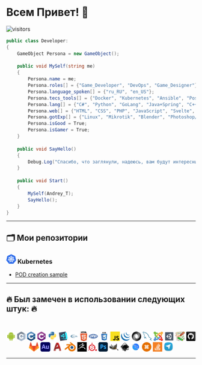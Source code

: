 # Всем Привет! 👋

![visitors](https://visitor-badge.laobi.icu/badge?page_id=Taran-Tool)

```csharp
public class Developer:
{
    GameObject Persona = new GameObject();
       
    public void MySelf(string me)
    {
        Persona.name = me;
        Persona.roles[] = {"Game_Developer", "DevOps", "Game_Designer"};
        Persona.language_spoken[] = {"ru_RU", "en_US"};
        Persona.tecs_tools[] = {"Docker", "Kubernetes", "Ansible", "PostgreSQL", "MySQL", "SQLite", "Prometheus+Grafana"};
        Persona.lang[] = {"C#", "Python", "GoLang", "Java+Spring", "C++", "HLSL"};
        Persona.web[] = {"HTML", "CSS", "PHP", "JavaScript", "Svelte", "LAMP"}
        Persona.gotExp[] = {"Linux", "Mikrotik", "Blender", "Photoshop/GIMP", "Inkscape", "Autocad", "Audition"};
        Persona.isGood = True;
        Persona.isGamer = True;        
    }   
    
    public void SayHello()
    {
        Debug.Log("Спасибо, что заглянули, надеюсь, вам будут интересны мои работы.");
    }
    
    public void Start()
    {
        MySelf(Andrey_T);
        SayHello();
    }
}
```
<hr>

## 🗂️ Мои репозитории
### <img title="Kubernetes" height="25" src="images/kuber.svg"> Kubernetes 
* [POD creation sample](https://github.com/Taran-Tool/Kubernetes_POD_Sample "POD creation sample") 



<hr>

## 🔥 Был замечен в использовании следующих штук: 🔥
<br>

<p align="center">
  <code><img title="Android studio" height="25" src="images/android.svg"></code>
  <code><img title="C" height="25" src="images/c.svg"></code>
  <code><img title="C++" height="25" src="images/cpp.svg"></code>
  <code><img title="C#" height="25" src="images/cSharp.svg"></code>
  <code><img title="Python" height="25" src="images/python-original.svg"></code>
  <code><img title="VSCode" height="25" src="images/vscode.png"></code>
  <code><img title="OpenGL" height="25" src="images/opengl.svg"></code>
  <code><img title="HTML5" height="25" src="images/html5.svg"></code>
  <code><img title="PHP" height="25" src="images/php.svg"></code>
  <code><img title="CSS" height="25" src="images/css.svg"></code>
  <code><img title="Javascript" height="25" src="images/javascript.svg"></code>
  <code><img title="JQuery" height="25" src="images/jquery-original.svg"></code>
  <code><img title="JSON" height="25" src="images/json.svg"></code>
  <code><img title="MySQL" height="25" src="images/mysql.svg"></code>
  <code><img title="Joomla" height="25" src="images/joomla.svg"></code>
  <code><img title="Unity3D" height="25" src="images/unity3d.svg"></code>
  <code><img title="DokuWiki" height="25" src="images/Dokuwiki.png"></code>
  <code><img title="GitHub" height="25" src="images/github.svg"></code>
  <code><img title="GitLab" height="25" src="images/gitlab.svg"></code>
  <code><img title="Audition" height="25" src="images/Audition.png"></code>
  <code><img title="Autocad" height="25" src="images/autocad.svg"></code>
  <code><img title="Blender" height="25" src="images/Blender.svg"></code>
  <code><img title="Z-Brush" height="25" src="images/zbrush.png"></code>
  <code><img title="Substance Painter" height="25" src="images/substancep.svg"></code>
  <code><img title="Photoshop" height="25" src="images/Photoshop.png"></code>
  <code><img title="GIMP" height="25" src="images/GIMP.png"></code>
  <code><img title="Inkscape" height="25" src="images/Inkscape.svg"></code>
  <code><img title="Kali Linux" height="25" src="images/Kali.png"></code> 
  <code><img title="Proxmox" height="25" src="images/proxmox.svg"></code> 
  <code><img title="Stack Overflow" height="25" src="images/stackoverflow.svg"></code>
  <code><img title="Telegram" height="25" src="images/telegram.png"></code> 
</p>

<hr>
